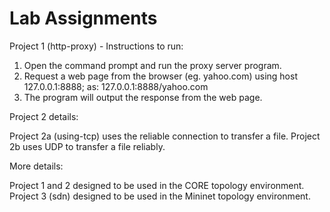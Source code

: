 # Lab Assignments


Project 1 (http-proxy) - Instructions to run:
1) Open the command prompt and run the proxy server program.
2) Request a web page from the browser (eg. yahoo.com) using host 127.0.0.1:8888;
as: 127.0.0.1:8888/yahoo.com
3) The program will output the response from the web page.

Project 2 details:

Project 2a (using-tcp) uses the reliable connection to transfer a file.
Project 2b uses UDP to transfer a file reliably.

More details:

Project 1 and 2 designed to be used in the CORE topology environment.
Project 3 (sdn) designed to be used in the Mininet topology environment.
